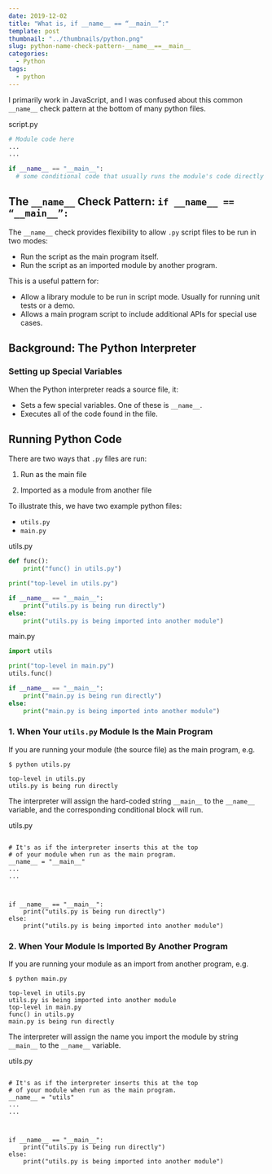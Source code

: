 ```yaml
---
date: 2019-12-02
title: "What is, if __name__ == “__main__”:"
template: post
thumbnail: "../thumbnails/python.png"
slug: python-name-check-pattern-__name__==__main__
categories:
  - Python
tags:
  - python
---
```


I primarily work in JavaScript, and I was confused about this common `__name__` check pattern at the bottom of many python files.

<div class="filename">script.py</div>

```python
# Module code here
...
...

if __name__ == "__main__":
  # some conditional code that usually runs the module's code directly
```

## The `__name__` Check Pattern: `if __name__ == “__main__”:`

The `__name__` check provides flexibility to allow `.py` script files to be run in two modes:

- Run the script as the main program itself.
- Run the script as an imported module by another program.

This is a useful pattern for:

- Allow a library module to be run in script mode. Usually for running unit tests or a demo.
- Allows a main program script to include additional APIs for special use cases.

## Background: The Python Interpreter

### Setting up Special Variables

When the Python interpreter reads a source file, it:

- Sets a few special variables. One of these is `__name__`.
- Executes all of the code found in the file.

## Running Python Code

There are two ways that `.py` files are run:

1. Run as the main file

2. Imported as a module from another file

To illustrate this, we have two example python files:

- `utils.py`
- `main.py`

<div class="filename">utils.py</div>

```python
def func():
    print("func() in utils.py")

print("top-level in utils.py")

if __name__ == "__main__":
    print("utils.py is being run directly")
else:
    print("utils.py is being imported into another module")
```

<div class="filename">main.py</div>

```python
import utils

print("top-level in main.py")
utils.func()

if __name__ == "__main__":
    print("main.py is being run directly")
else:
    print("main.py is being imported into another module")
```

### 1. When Your `utils.py` Module Is the Main Program

If you are running your module (the source file) as the main program, e.g.

```terminal
$ python utils.py

top-level in utils.py
utils.py is being run directly
```

The interpreter will assign the hard-coded string `__main__` to the `__name__` variable, and the corresponding conditional block will run.

<div class="filename">utils.py</div>

```python{9-10}

# It's as if the interpreter inserts this at the top
# of your module when run as the main program.
__name__ = "__main__"
...
...



if __name__ == "__main__":
    print("utils.py is being run directly")
else:
    print("utils.py is being imported into another module")
```

### 2. When Your Module Is Imported By Another Program

If you are running your module as an import from another program, e.g.

```terminal
$ python main.py

top-level in utils.py
utils.py is being imported into another module
top-level in main.py
func() in utils.py
main.py is being run directly
```

The interpreter will assign the name you import the module by string `__main__` to the `__name__` variable.

<div class="filename">utils.py</div>

```python{11-12}

# It's as if the interpreter inserts this at the top
# of your module when run as the main program.
__name__ = "utils"
...
...



if __name__ == "__main__":
    print("utils.py is being run directly")
else:
    print("utils.py is being imported into another module")
```
